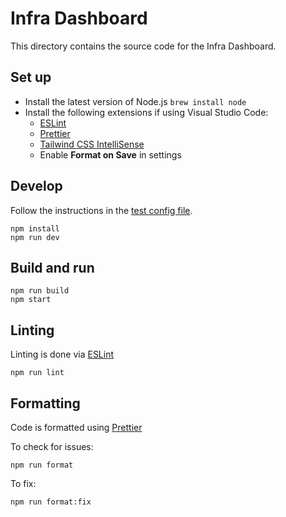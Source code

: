 # Infra Dashboard

This directory contains the source code for the Infra Dashboard.

## Set up

- Install the latest version of Node.js `brew install node`
- Install the following extensions if using Visual Studio Code:
  - [ESLint](https://marketplace.visualstudio.com/items?itemName=dbaeumer.vscode-eslint)
  - [Prettier](https://marketplace.visualstudio.com/items?itemName=esbenp.prettier-vscode)
  - [Tailwind CSS IntelliSense](https://marketplace.visualstudio.com/items?itemName=bradlc.vscode-tailwindcss)
  - Enable **Format on Save** in settings

## Develop
Follow the instructions in the [test config file](./__test__/__files__/infra.yaml).
```
npm install
npm run dev
```

## Build and run

```
npm run build
npm start
```

## Linting

Linting is done via [ESLint](https://eslint.org/)

```
npm run lint
```

## Formatting

Code is formatted using [Prettier](https://prettier.io/)

To check for issues:

```
npm run format
```

To fix:

```
npm run format:fix
```
